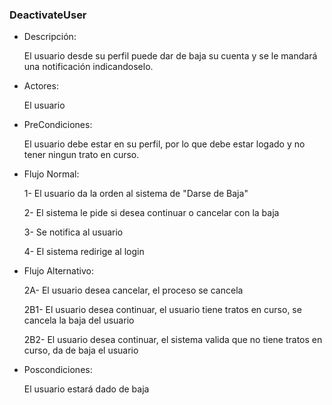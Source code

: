 ### DeactivateUser

* Descripción:

    El usuario desde su perfil puede dar de baja su cuenta y se le mandará una notificación indicandoselo. 

* Actores:

    El usuario

* PreCondiciones:

    El usuario debe estar en su perfil, por lo que debe estar logado y no tener ningun trato en curso.

* Flujo Normal:

    1- El usuario da la orden al sistema de "Darse de Baja"

    2- El sistema le pide si desea continuar o cancelar con la baja

    3- Se notifica al usuario

    4- El sistema redirige al login  

* Flujo Alternativo:

    2A- El usuario desea cancelar, el proceso se cancela

    2B1- El usuario desea continuar, el usuario tiene tratos en curso, se cancela la baja del usuario

    2B2- El usuario desea continuar, el sistema valida que no tiene tratos en curso, da de baja el usuario

* Poscondiciones:

    El usuario estará dado de baja